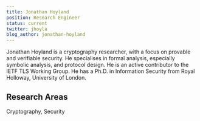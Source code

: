 ```yaml
---
title: Jonathan Hoyland
position: Research Engineer
status: current
twitter: jhoyla
blog_author: jonathan-hoyland
---
```

Jonathan Hoyland is a cryptography researcher, with a focus on provable and verifiable security. He specialises in formal analysis, especially symbolic analysis, and protocol design. He is an active contributor to the IETF TLS Working Group. He has a Ph.D. in Information Security from Royal Holloway, University of London. 

## Research Areas 
Cryptography, Security


